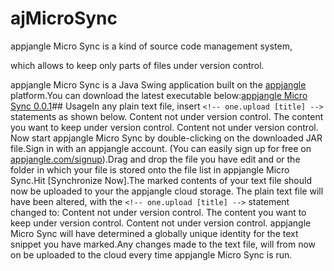 <!-- one.sync https://u1.linnk.it/qc8sbw/usr/apps/ajFileSync/docs/ew ajMicroSyncDoc -->
ajMicroSync
==========

appjangle Micro Sync is a kind of source code management system, 

which allows to keep only parts of files under version control.


appjangle Micro Sync is a Java Swing application built on the [appjangle](http://appjangle.com) platform.You can download the latest executable below:[appjangle Micro Sync 0.0.1](https://dl.dropbox.com/u/957046/onedb/apps/ajMicroSync-0.0.1-standalone.jar)## UsageIn any plain text file, insert <!-- one.ignoreNext -->`<!-- one.upload [title] -->` statements as shown below.    Content not under version control.<!-- one.ignoreNext -->    <!-- one.uploadNew mynode -->    The content you want to keep under version control.    <!-- one.ignoreNext --><!-- -->    Content not under version control.    Now start appjangle Micro Sync by double-clicking on the downloaded JAR file.Sign in with an appjangle account. (You can easily sign up for free on [appjangle.com/signup](http://appjangle.com)).Drag and drop the file you have edit and or the folder in which your file is stored onto the file list in appjangle Micro Sync.Hit [Synchronize Now].The marked contents of your text file should now be uploaded to your the appjangle cloud storage. The plain text file will have been altered, with the <!-- one.ignoreNext -->`<!-- one.upload [title] -->` statement changed to:    Content not under version control.    <!-- one.ignoreNext --><!-- one.upload https://u1.linnk.it/ergew/user/user%14user.com/mynode -->    The content you want to keep under version control.    <!-- one.ignoreNext --><!-- -->    Content not under version control.    appjangle Micro Sync will have determined a globally unique identity for the text snippet you have marked.Any changes made to the text file, will from now on be uploaded to the cloud every time appjangle Micro Sync is run. <!-- -->
